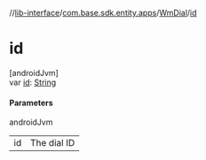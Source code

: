 //[lib-interface](../../../index.md)/[com.base.sdk.entity.apps](../index.md)/[WmDial](index.md)/[id](id.md)

# id

[androidJvm]\
var [id](id.md): [String](https://kotlinlang.org/api/latest/jvm/stdlib/kotlin/-string/index.html)

#### Parameters

androidJvm

| | |
|---|---|
| id | The dial ID |

